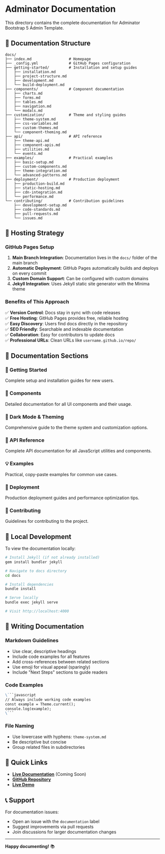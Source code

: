 # Adminator Documentation

This directory contains the complete documentation for Adminator Bootstrap 5 Admin Template.

## 📁 Documentation Structure

```
docs/
├── index.md                 # Homepage
├── _config.yml              # GitHub Pages configuration
├── getting-started/         # Installation and setup guides
│   ├── installation.md
│   ├── project-structure.md
│   ├── development.md
│   └── build-deployment.md
├── components/              # Component documentation
│   ├── charts.md
│   ├── forms.md
│   ├── tables.md
│   ├── navigation.md
│   └── modals.md
├── customization/           # Theme and styling guides
│   ├── theme-system.md
│   ├── css-variables.md
│   ├── custom-themes.md
│   └── component-theming.md
├── api/                     # API reference
│   ├── theme-api.md
│   ├── component-apis.md
│   ├── utilities.md
│   └── events.md
├── examples/                # Practical examples
│   ├── basic-setup.md
│   ├── custom-components.md
│   ├── theme-integration.md
│   └── advanced-patterns.md
├── deployment/              # Production deployment
│   ├── production-build.md
│   ├── static-hosting.md
│   ├── cdn-integration.md
│   └── performance.md
└── contributing/            # Contribution guidelines
    ├── development-setup.md
    ├── code-standards.md
    ├── pull-requests.md
    └── issues.md
```

## 🚀 Hosting Strategy

### **GitHub Pages Setup**

1. **Main Branch Integration**: Documentation lives in the `docs/` folder of the main branch
2. **Automatic Deployment**: GitHub Pages automatically builds and deploys on every commit
3. **Custom Domain Support**: Can be configured with custom domains
4. **Jekyll Integration**: Uses Jekyll static site generator with the Minima theme

### **Benefits of This Approach**

✅ **Version Control**: Docs stay in sync with code releases  
✅ **Free Hosting**: GitHub Pages provides free, reliable hosting  
✅ **Easy Discovery**: Users find docs directly in the repository  
✅ **SEO Friendly**: Searchable and indexable documentation  
✅ **Collaboration**: Easy for contributors to update docs  
✅ **Professional URLs**: Clean URLs like `username.github.io/repo/`

## 📖 Documentation Sections

### **🏁 Getting Started**
Complete setup and installation guides for new users.

### **🎨 Components** 
Detailed documentation for all UI components and their usage.

### **🌙 Dark Mode & Theming**
Comprehensive guide to the theme system and customization options.

### **🔧 API Reference**
Complete API documentation for all JavaScript utilities and components.

### **💡 Examples**
Practical, copy-paste examples for common use cases.

### **🚀 Deployment**
Production deployment guides and performance optimization tips.

### **🤝 Contributing**
Guidelines for contributing to the project.

## 🔧 Local Development

To view the documentation locally:

```bash
# Install Jekyll (if not already installed)
gem install bundler jekyll

# Navigate to docs directory
cd docs

# Install dependencies
bundle install

# Serve locally
bundle exec jekyll serve

# Visit http://localhost:4000
```

## 📝 Writing Documentation

### **Markdown Guidelines**

- Use clear, descriptive headings
- Include code examples for all features
- Add cross-references between related sections
- Use emoji for visual appeal (sparingly)
- Include "Next Steps" sections to guide readers

### **Code Examples**

```markdown
\```javascript
// Always include working code examples
const example = Theme.current();
console.log(example);
\```
```

### **File Naming**

- Use lowercase with hyphens: `theme-system.md`
- Be descriptive but concise
- Group related files in subdirectories

## 🔗 Quick Links

- **[Live Documentation](https://puikinsh.github.io/Adminator-admin-dashboard/)** (Coming Soon)
- **[GitHub Repository](https://github.com/puikinsh/Adminator-admin-dashboard)**
- **[Live Demo](https://colorlib.com/polygon/adminator/index.html)**

## 📞 Support

For documentation issues:
- Open an issue with the `documentation` label
- Suggest improvements via pull requests
- Join discussions for larger documentation changes

---

**Happy documenting!** 📚 